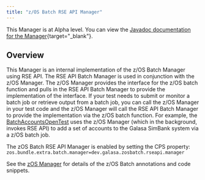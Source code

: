 ```yaml
---
title: "z/OS Batch RSE API Manager"
---
```


This Manager is at Alpha level. You can view the [Javadoc documentation for the Manager](https://javadoc.galasa.dev/index.html){target="_blank"}.


## Overview

This Manager is an internal implementation of the z/OS Batch Manager using RSE API. The RSE API Batch Manager is used in conjunction with the z/OS Manager. The z/OS Manager provides the interface for the z/OS batch function and pulls in the RSE API Batch Manager to provide the implementation of the interface. If your test needs to submit or monitor a batch job or retrieve output from a batch job, you can call the z/OS Manager in your test code and the z/OS Manager will call the RSE API Batch Manager to provide the implementation via the z/OS batch  function. For example, the [BatchAccountsOpenTest](../../running-simbank-tests/batch-accounts-open-test.md)  uses the z/OS Manager (which in the background, invokes RSE API) to add a set of accounts to the Galasa SimBank  system via a z/OS batch job.

The zOS Batch RSE API Manager is enabled by setting the CPS property: `zos.bundle.extra.batch.manager=dev.galasa.zosbatch.rseapi.manager`

See the [zOS Manager](../zos-managers/zos-manager.md) for details of the z/OS Batch annotations and code snippets.

